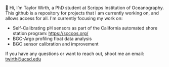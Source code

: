 👋 Hi, I’m Taylor Wirth, a PhD student at Scripps Institution of Oceanography. 
This github is a repository for projects that I am currently working on, and allows access for all. 
I'm currently focusing my work on:
- Self-Calibrating pH sensors as part of the California automated shore station program: https://sccoos.org/
- BGC-Argo profiling float data analysis
- BGC sensor calibration and improvement

If you have any questions or want to reach out, shoot me an email: twirth@ucsd.edu
